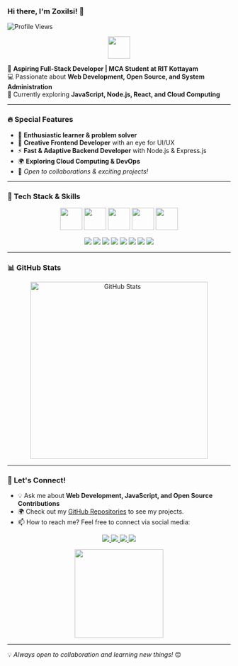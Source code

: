 ### Hi there, I'm Zoxilsi! 👋

![Profile Views](https://komarev.com/ghpvc/?username=zoxilsi&label=Profile%20Views&color=blue&style=flat)

<p align="center">
  <img src="https://media.giphy.com/media/hvRJCLFzcasrR4ia7z/giphy.gif" width="50px">
</p>

🚀 **Aspiring Full-Stack Developer | MCA Student at RIT Kottayam**  
💻 Passionate about **Web Development, Open Source, and System Administration**  
🎯 Currently exploring **JavaScript, Node.js, React, and Cloud Computing**

---

### 🔥 Special Features

- 🌟 **Enthusiastic learner & problem solver**
- 🎨 **Creative Frontend Developer** with an eye for UI/UX
- ⚡ **Fast & Adaptive Backend Developer** with Node.js & Express.js
- 🌍 **Exploring Cloud Computing & DevOps**
- 🤝 *Open to collaborations & exciting projects!*

---

### 🔧 Tech Stack & Skills

<p align="center">
  <img src="https://media.giphy.com/media/Sr8xDpMwVKOHUWDVRD/giphy.gif" width="50px"> 
  <img src="https://media.giphy.com/media/XAxylRMCdpbEWUAvr8/giphy.gif" width="50px"> 
  <img src="https://media.giphy.com/media/VgGthkhUvGgOit7Y9i/giphy.gif" width="50px"> 
  <img src="https://media.giphy.com/media/fsEaZldNC8A1PJ3mwp/giphy.gif" width="50px"> 
  <img src="https://media.giphy.com/media/j2pOGeGYKe2xCCKwfi/giphy.gif" width="50px"> 
</p>

<p align="center">
  <img src="https://img.shields.io/badge/HTML5-E34F26?style=for-the-badge&logo=html5&logoColor=white">
  <img src="https://img.shields.io/badge/CSS3-1572B6?style=for-the-badge&logo=css3&logoColor=white">
  <img src="https://img.shields.io/badge/JavaScript-F7DF1E?style=for-the-badge&logo=javascript&logoColor=black">
  <img src="https://img.shields.io/badge/React-61DAFB?style=for-the-badge&logo=react&logoColor=black">
  <img src="https://img.shields.io/badge/Next.js-000000?style=for-the-badge&logo=next.js&logoColor=white">
  <img src="https://img.shields.io/badge/Node.js-339933?style=for-the-badge&logo=node.js&logoColor=white">
  <img src="https://img.shields.io/badge/Express.js-000000?style=for-the-badge&logo=express&logoColor=white">
  <img src="https://img.shields.io/badge/MongoDB-47A248?style=for-the-badge&logo=mongodb&logoColor=white">
</p>

---

### 📊 GitHub Stats

<p align="center">
  <img src="https://github-readme-stats.vercel.app/api?username=zoxilsi&show_icons=true&theme=tokyonight" alt="GitHub Stats" width="400px">
</p>

---

### 💬 Let's Connect!

- 💡 Ask me about **Web Development, JavaScript, and Open Source Contributions**
- 🌍 Check out my [GitHub Repositories](https://github.com/zoxilsi?tab=repositories) to see my projects.
- 📫 How to reach me? Feel free to connect via social media:

<p align="center">
  <a href="https://github.com/zoxilsi">
    <img src="https://img.shields.io/badge/GitHub-181717?style=for-the-badge&logo=github&logoColor=white">
  </a>
  <a href="https://gitlab.com/zoxilsi">
    <img src="https://img.shields.io/badge/GitLab-FCA121?style=for-the-badge&logo=gitlab&logoColor=white">
  </a>
  <a href="https://www.linkedin.com/in/zoxilsi">
    <img src="https://img.shields.io/badge/LinkedIn-0077B5?style=for-the-badge&logo=linkedin&logoColor=white">
  </a>
  <a href="https://twitter.com/zoxilsi">
    <img src="https://img.shields.io/badge/Twitter-1DA1F2?style=for-the-badge&logo=twitter&logoColor=white">
  </a>
</p>

<p align="center">
  <img src="https://media.giphy.com/media/QTfX9Ejfra3ZmNxh6B/giphy.gif" width="200px">
</p>

---

💡 *Always open to collaboration and learning new things!* 😊
